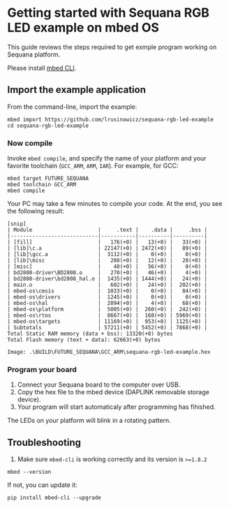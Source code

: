# Getting started with Sequana RGB LED example on mbed OS

This guide reviews the steps required to get exmple program working on Sequana platform.

Please install [mbed CLI](https://github.com/ARMmbed/mbed-cli#installing-mbed-cli).

## Import the example application

From the command-line, import the example:

```
mbed import https://github.com/lrusinowicz/sequana-rgb-led-example
cd sequana-rgb-led-example
```

### Now compile

Invoke `mbed compile`, and specify the name of your platform and your favorite toolchain (`GCC_ARM`, `ARM`, `IAR`). For example, for GCC:

```
mbed target FUTURE_SEQUANA
mbed toolchain GCC_ARM
mbed compile
```

Your PC may take a few minutes to compile your code. At the end, you see the following result:

```
[snip]
| Module                     |     .text |    .data |     .bss |
|----------------------------|-----------|----------|----------|
| [fill]                     |   176(+0) |   13(+0) |   33(+0) |
| [lib]\c.a                  | 22147(+0) | 2472(+0) |   89(+0) |
| [lib]\gcc.a                |  3112(+0) |    0(+0) |    0(+0) |
| [lib]\misc                 |   208(+0) |   12(+0) |   28(+0) |
| [misc]                     |    48(+0) |   56(+0) |    0(+0) |
| bd2808-driver\BD2808.o     |   270(+0) |   46(+0) |    4(+0) |
| bd2808-driver\bd2808_hal.o |  1435(+0) | 1444(+0) |   24(+0) |
| main.o                     |   602(+0) |   24(+0) |  202(+0) |
| mbed-os\cmsis              |  1033(+0) |    0(+0) |   84(+0) |
| mbed-os\drivers            |  1245(+0) |    0(+0) |    0(+0) |
| mbed-os\hal                |  2094(+0) |    4(+0) |   68(+0) |
| mbed-os\platform           |  5005(+0) |  260(+0) |  242(+0) |
| mbed-os\rtos               |  8667(+0) |  168(+0) | 5969(+0) |
| mbed-os\targets            | 11169(+0) |  953(+0) | 1125(+0) |
| Subtotals                  | 57211(+0) | 5452(+0) | 7868(+0) |
Total Static RAM memory (data + bss): 13320(+0) bytes
Total Flash memory (text + data): 62663(+0) bytes

Image: .\BUILD\FUTURE_SEQUANA\GCC_ARM\sequana-rgb-led-example.hex
```

### Program your board

1. Connect your Sequana board to the computer over USB.
2. Copy the hex file to the mbed device (DAPLINK removable storage device).
3. Your program will start automaticaly after programming has fihished.

The LEDs on your platform will blink in a rotating pattern.

## Troubleshooting

1. Make sure `mbed-cli` is working correctly and its version is `>=1.8.2`

 ```
 mbed --version
 ```

 If not, you can update it:

 ```
 pip install mbed-cli --upgrade
 ```
